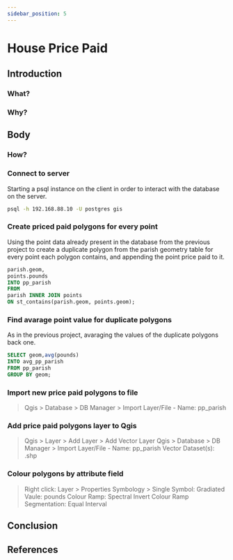 ```yaml
---
sidebar_position: 5
---
```


# House Price Paid

## Introduction

### What?

### Why?

## Body

### How?

### Connect to server

Starting a psql instance on the client in order to interact with the database on the server.

``` bash
psql -h 192.168.88.10 -U postgres gis
```

### Create priced paid polygons for every point

Using the point data already present in the database from the previous project to create a duplicate
polygon from the parish geometry table for every point each polygon contains, and appending the point
price paid to it.


``` sql
parish.geom,
points.pounds
INTO pp_parish
FROM
parish INNER JOIN points
ON st_contains(parish.geom, points.geom);
```
### Find avarage point value for duplicate polygons

As in the previous project, avaraging the values of the duplicate polygons back one.

``` sql
SELECT geom,avg(pounds)
INTO avg_pp_parish
FROM pp_parish
GROUP BY geom;
```
### Import new price paid polygons to file

> Qgis > Database > DB Manager > Import Layer/File - Name: pp_parish

### Add price paid polygons layer to Qgis

> Qgis > Layer > Add Layer > Add Vector Layer
> Qgis > Database > DB Manager > Import Layer/File - Name: pp_parish
> Vector Dataset(s): .shp

### Colour polygons by attribute field

> Right click: Layer > Properties
> Symbology > Single Symbol: Gradiated
> Vaule: pounds
> Colour Ramp: Spectral
> Invert Colour Ramp
> Segmentation: Equal Interval

## Conclusion

## References